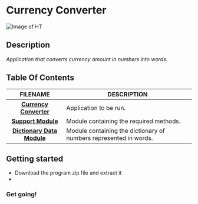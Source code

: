# **Currency Converter**

![Image of HT](https://imgur.com/xO9eDxX)    

## Description
  _Application that converts currency amount in numbers into words._  
 
## Table Of Contents
 FILENAME | DESCRIPTION 
  :---:|--- 
[__Currency Converter__](CurrencyToWords.py)| Application to be run.
[__Support Module__](src/Support_Functions.py)| Module containing the required methods.
[__Dictionary Data Module__](src/Dictionaries.py)| Module containing the dictionary of numbers represented in words.

## Getting started
* Download the program zip file and extract it
* 

### Get going!

